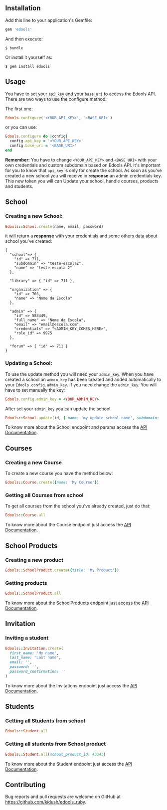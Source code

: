 ## Installation

Add this line to your application's Gemfile:

```ruby
gem 'edools'
```

And then execute:

    $ bundle

Or install it yourself as:

    $ gem install edools

## Usage

You have to set your `api_key` and your `base_uri` to access the Edools API.
There are two ways to use the configure method:

The first one:

```Ruby
Edools.configure('<YOUR_API_KEY>', '<BASE_URI>')
```

or you can use:

```Ruby
Edools.configure do |config|
  config.api_key = '<YOUR_API_KEY>'
  config.base_uri = '<BASE_URI>'
end
```

**Remember:** You have to change `<YOUR_API_KEY>` and `<BASE_URI>` with your own credentials and custom subdomain based on Edools API. It's important for you to know that `api_key` is only for create the school. As soon as you've created a new school you will receive in **response** an admin credentials key. This new token you will can Update your school, handle courses, products and students.

## School

### Creating a new School:

```Ruby
Edools::School.create(name, email, password)
```

it will return a **response** with your credentials and some others data about school you've created:

```
{ 
  "school"=> {
	"id" => 711, 
	"subdomain" => "teste-escola2", 
	"name" => "teste escola 2"
  },
   
  "library" => { "id" => 711 }, 
  
  "organization" => {
    "id" => 705, 
    "name" => "Nome da Escola"
  }, 
  
  "admin" => { 
    "id" => 588449, 
    "full_name" => "Nome da Escola", 
    "email" => "email@escola.com",       
    "credentials" => "<ADMIN_KEY_COMES_HERE>", 
    "role_id" => 9975
  }, 
  
  "forum" => { "id" => 711 }
}
```

### Updating a School:

To use the update method you will need your `admin_key`. When you have created a school an `admin_key` has been created and added automatically to your `Edools.config.admin_key`. If you need change the `admin_key`. You will have to set manually the key:

```Ruby
Edools.config.admin_key = <YOUR_ADMIN_KEY>
```

After set your `admin_key` you can update the school.

```Ruby
Edools::School.update(id, { name: 'my update school name', subdomain: 'my-school-subdomain' })
```

To know more about the School endpoint and params access the [API Documentation](http://docs.edools.com/api/V1/SchoolsController.html).

## Courses

### Creating a new Course

To create a new course you have the method below:

```Ruby
Edools::Course.create({name: 'My Course'})
```

### Getting all Courses from school

To get all courses from the school you've already created, just do that:

```Ruby
Edools::Course.all
```

To know more about the Course endpoint just access the [API Documentation](http://docs.edools.com/api/V1/CoursesController.html).

## School Products

### Creating a new product

```Ruby
Edools::SchoolProduct.create({title: 'My Product'})
```

### Getting products

```Ruby
Edools::SchoolProduct.all
```

To know more about the SchoolProducts endpoint just access the [API Documentation](http://docs.edools.com/api/V1/SchoolProductsController.html).


## Invitation

### Inviting a student

```Ruby
Edools::Invitation.create(
  first_name: 'My name', 
  last_name: 'Last name', 
  email: '', 
  password: '', 
  password_confirmation: '' 
)
```
To know more about the Invitations endpoint just access the [API Documentation](http://docs.edools.com/api/V1/InvitationsController.html).

## Students

### Getting all Students from school

```Ruby
Edools::Student.all
```

### Getting all students from School product

```Ruby
Edools::Student.all(school_product_id: 43343)
```

To know more about the Student endpoint just access the [API Documentation](http://docs.edools.com/api/V1/UsersController.html).


## Contributing

Bug reports and pull requests are welcome on GitHub at https://github.com/kidush/edools_ruby.
